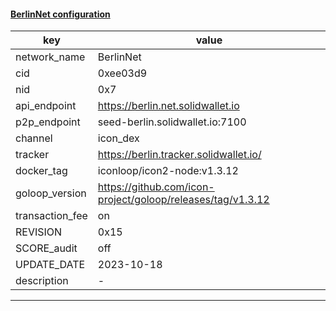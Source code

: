 #### [BerlinNet configuration](https://networkinfo.solidwallet.io/node_info/BerlinNet/default_configure.yml)
|key|value|
|---|---|
|network_name|BerlinNet|
|cid|0xee03d9|
|nid|0x7|
|api_endpoint|https://berlin.net.solidwallet.io|
|p2p_endpoint|seed-berlin.solidwallet.io:7100|
|channel|icon_dex|
|tracker|https://berlin.tracker.solidwallet.io/|
|docker_tag|iconloop/icon2-node:v1.3.12|
|goloop_version|https://github.com/icon-project/goloop/releases/tag/v1.3.12|
|transaction_fee|on|
|REVISION|0x15|
|SCORE_audit|off|
|UPDATE_DATE|2023-10-18|
|description|-|
---
